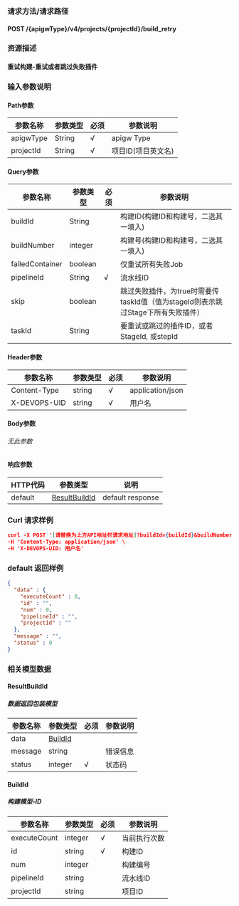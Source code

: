 ### 请求方法/请求路径
#### POST /{apigwType}/v4/projects/{projectId}/build_retry
### 资源描述
#### 重试构建-重试或者跳过失败插件
### 输入参数说明
#### Path参数

| 参数名称      | 参数类型   | 必须  | 参数说明        |
| --------- | ------ | --- | ----------- |
| apigwType | String | √   | apigw Type  |
| projectId | String | √   | 项目ID(项目英文名) |

#### Query参数

| 参数名称            | 参数类型    | 必须  | 参数说明                                                |
| --------------- | ------- | --- | --------------------------------------------------- |
| buildId         | String  |     | 构建ID(构建ID和构建号，二选其一填入)                               |
| buildNumber     | integer |     | 构建号(构建ID和构建号，二选其一填入)                                |
| failedContainer | boolean |     | 仅重试所有失败Job                                          |
| pipelineId      | String  | √   | 流水线ID                                               |
| skip            | boolean |     | 跳过失败插件，为true时需要传taskId值（值为stageId则表示跳过Stage下所有失败插件） |
| taskId          | String  |     | 要重试或跳过的插件ID，或者StageId, 或stepId                      |

#### Header参数

| 参数名称         | 参数类型   | 必须  | 参数说明             |
| ------------ | ------ | --- | ---------------- |
| Content-Type | string | √   | application/json |
| X-DEVOPS-UID | string | √   | 用户名              |

#### Body参数
###### 无此参数
#### 响应参数

| HTTP代码  | 参数类型                            | 说明               |
| ------- | ------------------------------- | ---------------- |
| default | [ResultBuildId](#ResultBuildId) | default response |

### Curl 请求样例

```Json
curl -X POST '[请替换为上方API地址栏请求地址]?buildId={buildId}&buildNumber={buildNumber}&failedContainer={failedContainer}&pipelineId={pipelineId}&skip={skip}&taskId={taskId}' \
-H 'Content-Type: application/json' \
-H 'X-DEVOPS-UID: 用户名' 
```

### default 返回样例

```Json
{
  "data" : {
    "executeCount" : 0,
    "id" : "",
    "num" : 0,
    "pipelineId" : "",
    "projectId" : ""
  },
  "message" : "",
  "status" : 0
}
```

### 相关模型数据
#### ResultBuildId
##### 数据返回包装模型

| 参数名称    | 参数类型                | 必须  | 参数说明 |
| ------- | ------------------- | --- | ---- |
| data    | [BuildId](#BuildId) |     |      |
| message | string              |     | 错误信息 |
| status  | integer             | √   | 状态码  |

#### BuildId
##### 构建模型-ID

| 参数名称         | 参数类型    | 必须  | 参数说明   |
| ------------ | ------- | --- | ------ |
| executeCount | integer | √   | 当前执行次数 |
| id           | string  | √   | 构建ID   |
| num          | integer |     | 构建编号   |
| pipelineId   | string  |     | 流水线ID  |
| projectId    | string  |     | 项目ID   |

 

